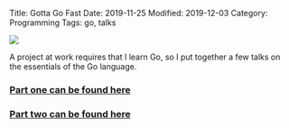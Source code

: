 Title: Gotta Go Fast
Date: 2019-11-25
Modified: 2019-12-03
Category: Programming
Tags: go, talks

![](https://external-content.duckduckgo.com/iu/?u=http%3A%2F%2Fwww.devopscat.tech%2Fwp-content%2Fuploads%2F2018%2F07%2Fgolang-mascot.jpg&f=1&nofb=1)

A project at work requires that I learn Go, so I put together a few talks on
the essentials of the Go language.

### [Part one can be found here](/talks/gotta-go-fast)
### [Part two can be found here](/talks/go-part-two)
